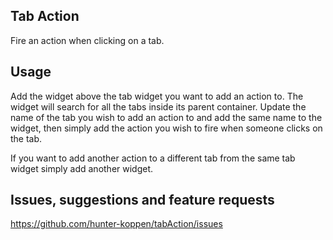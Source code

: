 ## Tab Action

Fire an action when clicking on a tab.

## Usage

Add the widget above the tab widget you want to add an action to. The widget will search for all the tabs inside its
parent container. Update the name of the tab you wish to add an action to and add the same name to the widget, then
simply add the action you wish to fire when someone clicks on the tab.

If you want to add another action to a different tab from the same tab widget simply add another widget.

## Issues, suggestions and feature requests

https://github.com/hunter-koppen/tabAction/issues
